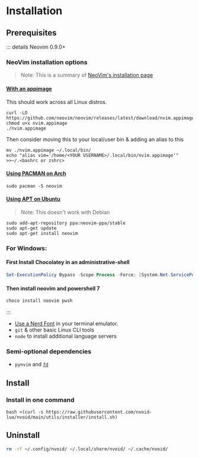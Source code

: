 # Installation

## Prerequisites

::: details Neovim 0.9.0+

### NeoVim installation options

> Note: This is a summary of [NeoVim's installation page](https://github.com/neovim/neovim/wiki/Installing-Neovim)

#### [With an appimage](https://github.com/neovim/neovim/wiki/Installing-Neovim#appimage-universal-linux-package)

This should work across all Linux distros.

```shell
curl -LO https://github.com/neovim/neovim/releases/latest/download/nvim.appimage
chmod u+x nvim.appimage
./nvim.appimage
```

Then consider moving this to your local/user bin & adding an alias to this

```shell
mv ./nvim.appimage ~/.local/bin/
echo "alias vim='/home/<YOUR USERNAME>/.local/bin/nvim.appimage'" >>~/.<bashrc or zshrc>
```

#### [Using PACMAN on Arch](https://github.com/neovim/neovim/wiki/Installing-Neovim#arch-linux)

```shell
sudo pacman -S neovim
```

#### [Using APT on Ubuntu](https://github.com/neovim/neovim/wiki/Installing-Neovim#ubuntu)

> Note: This doesn't work with Debian

```shell
sudo add-apt-repository ppa:neovim-ppa/stable
sudo apt-get update
sudo apt-get install neovim
```

### For Windows:
#### First Install Chocolatey in an administrative-shell

```powershell
Set-ExecutionPolicy Bypass -Scope Process -Force; [System.Net.ServicePointManager]::SecurityProtocol = [System.Net.ServicePointManager]::SecurityProtocol -bor 3072; iex ((New-Object System.Net.WebClient).DownloadString('https://community.chocolatey.org/install.ps1'))
```

#### Then install neovim and powershell 7
```powershell
choco install neovim pwsh
```

:::

- [Use a Nerd Font](https://www.nerdfonts.com/) in your terminal emulator.
- `git` & other basic Linux CLI tools
- `node` to install additional language servers

### Semi-optional dependencies
- `pynvim` and [`fd`](https://github.com/sharkdp/fd)

## Install

### Install in one command

```shell
bash <(curl -s https://raw.githubusercontent.com/nvoid-lua/nvoid/main/utils/installer/install.sh)
```

## Uninstall

```bash
rm -rf ~/.config/nvoid/ ~/.local/share/nvoid/ ~/.cache/nvoid/
```
